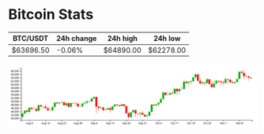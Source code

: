 # Bitcoin Stats

BTC/USDT|24h change|24h high|24h low|
|---|---|---|---|
|$63696.50|-0.06%|$64890.00|$62278.00|

<img src="./chart.svg">
